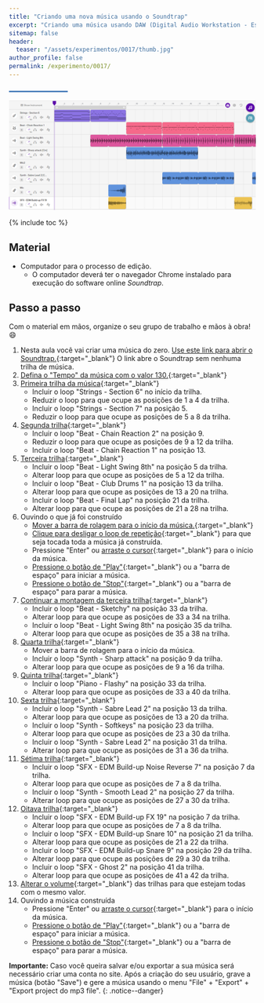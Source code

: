 ```yaml
---
title: "Criando uma nova música usando o Soundtrap"
excerpt: "Criando uma música usando DAW (Digital Audio Workstation - Estação de Trabalho de Áudio Digital)"
sitemap: false 
header: 
  teaser: "/assets/experimentos/0017/thumb.jpg" 
author_profile: false
permalink: /experimento/0017/
---
```

![Linha separadora](/assets/images/line.jpg)

![Músicas usando DAW](/assets/experimentos/0017/thumb.png)

{% include toc %}

## Material
* Computador para o processo de edição. 
  * O computador deverá ter o navegador Chrome instalado para execução do software online *Soundtrap*.

## Passo a passo
Com o material em mãos, organize o seu grupo de trabalho e mãos à obra! :smile:

1. Nesta aula você vai criar uma música do zero. [Use este link para abrir o Soundtrap.](https://www.soundtrap.com/publicapi/import/soundcloud1/?url=https://api.soundcloud.com/tracks/){:target="_blank"} O link abre o Soundtrap sem nenhuma trilha de música. 
1. [Defina o "Tempo" da música com o valor 130.](https://youtu.be/dNJjZNU-eUA){:target="_blank"} 
1. [Primeira trilha da música](https://youtu.be/dNJjZNU-eUA?t=11){:target="_blank"} 
   - Incluir o loop "Strings - Section 6" no início da trilha.
   - Reduzir o loop para que ocupe as posições de 1 a 4 da trilha.
   - Incluir o loop "Strings - Section 7" na posição 5.
   - Reduzir o loop para que ocupe as posições de 5 a 8 da trilha.
1. [Segunda trilha](https://youtu.be/dNJjZNU-eUA?t=71){:target="_blank"} 
   - Incluir o loop "Beat - Chain Reaction 2" na posição 9.
   - Reduzir o loop para que ocupe as posições de 9 a 12 da trilha.
   - Incluir o loop "Beat - Chain Reaction 1" na posição 13.
1. [Terceira trilha](https://youtu.be/dNJjZNU-eUA?t=115){:target="_blank"} 
   - Incluir o loop "Beat -  Light Swing 8th" na posição 5 da trilha.
   - Alterar loop para que ocupe as posições de 5 a 12 da trilha.
   - Incluir o loop "Beat - Club Drums 1" na posição 13 da trilha.
   - Alterar loop para que ocupe as posições de 13 a 20 na trilha.
   - Incluir o loop "Beat - Final Lap" na posição 21 da trilha.
   - Alterar loop para que ocupe as posições de 21 a 28 na trilha.
1. Ouvindo o que já foi construído
   - [Mover a barra de rolagem para o início da música.](https://youtu.be/dNJjZNU-eUA?t=183){:target="_blank"}
   - [Clique para desligar o loop de repetição](https://youtu.be/dNJjZNU-eUA?t=186){:target="_blank"} para que seja tocada toda a música já construída.
   - Pressione "Enter" ou [arraste o cursor](https://youtu.be/dNJjZNU-eUA?t=188){:target="_blank"} para o início da música. 
   - [Pressione o botão de "Play"](https://youtu.be/dNJjZNU-eUA?t=191){:target="_blank"} ou a "barra de espaço" para iniciar a música.
   - [Pressione o botão de "Stop"](https://youtu.be/dNJjZNU-eUA?t=212){:target="_blank"} ou a "barra de espaço" para parar a música.
1. [Continuar a montagem da terceira trilha](https://youtu.be/dNJjZNU-eUA?t=214){:target="_blank"} 
   - Incluir o loop "Beat - Sketchy" na posição 33 da trilha.
   - Alterar loop para que ocupe as posições de 33 a 34 na trilha.
   - Incluir o loop "Beat -  Light Swing 8th" na posição 35 da trilha.
   - Alterar loop para que ocupe as posições de 35 a 38 na trilha.
1. [Quarta trilha](https://youtu.be/dNJjZNU-eUA?t=259){:target="_blank"} 
   - Mover a barra de rolagem para o início da música.
   - Incluir o loop "Synth - Sharp attack" na posição 9 da trilha.
   - Alterar loop para que ocupe as posições de 9 a 16 da trilha.
1. [Quinta trilha](https://youtu.be/dNJjZNU-eUA?t=285){:target="_blank"} 
   - Incluir o loop "Piano - Flashy" na posição 33 da trilha.
   - Alterar loop para que ocupe as posições de 33 a 40 da trilha.
1. [Sexta trilha](https://youtu.be/dNJjZNU-eUA?t=313){:target="_blank"} 
   - Incluir o loop "Synth - Sabre Lead 2" na posição 13 da trilha.
   - Alterar loop para que ocupe as posições de 13 a 20 da trilha.
   - Incluir o loop "Synth - Softkeys" na posição 23 da trilha.
   - Alterar loop para que ocupe as posições de 23 a 30 da trilha.
   - Incluir o loop "Synth - Sabre Lead 2" na posição 31 da trilha.
   - Alterar loop para que ocupe as posições de 31 a 36 da trilha.
1. [Sétima trilha](https://youtu.be/dNJjZNU-eUA?t=378){:target="_blank"}  
   - Incluir o loop "SFX - EDM Build-up Noise Reverse 7" na posição 7 da trilha.
   - Alterar loop para que ocupe as posições de 7 a 8 da trilha.
   - Incluir o loop "Synth - Smooth Lead 2" na posição 27 da trilha.
   - Alterar loop para que ocupe as posições de 27 a 30 da trilha.
1. [Oitava trilha](https://youtu.be/dNJjZNU-eUA?t=441){:target="_blank"}  
   - Incluir o loop "SFX - EDM Build-up FX 19" na posição 7 da trilha.
   - Alterar loop para que ocupe as posições de 7 a 8 da trilha.
   - Incluir o loop "SFX - EDM Build-up Snare 10" na posição 21 da trilha.
   - Alterar loop para que ocupe as posições de 21 a 22 da trilha.
   - Incluir o loop "SFX - EDM Build-up Snare 9" na posição 29 da trilha.
   - Alterar loop para que ocupe as posições de 29 a 30 da trilha.
   - Incluir o loop "SFX - Ghost 2" na posição 41 da trilha.
   - Alterar loop para que ocupe as posições de 41 a 42 da trilha.
1. [Alterar o volume](https://youtu.be/dNJjZNU-eUA?t=540){:target="_blank"}  das trilhas para que estejam todas com o mesmo valor.
1. Ouvindo a música construída
   - Pressione "Enter" ou [arraste o cursor](https://youtu.be/dNJjZNU-eUA?t=573){:target="_blank"} para o início da música. 
   - [Pressione o botão de "Play"](https://youtu.be/dNJjZNU-eUA?t=576){:target="_blank"} ou a "barra de espaço" para iniciar a música.
   - [Pressione o botão de "Stop"](https://youtu.be/dNJjZNU-eUA?t=654){:target="_blank"} ou a "barra de espaço" para parar a música.

**Importante:** Caso você queira salvar e/ou exportar a sua música será necessário criar uma conta no site. Após a criação do seu usuário, grave a música (botão "Save") e gere a música usando o menu "File" + "Export" + "Export project do mp3 file".
{: .notice--danger} 